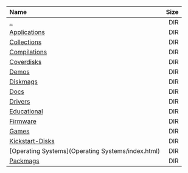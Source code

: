 |Name|Size|
|:---|---:|
|[..](../index.html)|DIR|
|[Applications](Applications/index.html)|DIR|
|[Collections](Collections/index.html)|DIR|
|[Compilations](Compilations/index.html)|DIR|
|[Coverdisks](Coverdisks/index.html)|DIR|
|[Demos](Demos/index.html)|DIR|
|[Diskmags](Diskmags/index.html)|DIR|
|[Docs](Docs/index.html)|DIR|
|[Drivers](Drivers/index.html)|DIR|
|[Educational](Educational/index.html)|DIR|
|[Firmware](Firmware/index.html)|DIR|
|[Games](Games/index.html)|DIR|
|[Kickstart-Disks](Kickstart-Disks/index.html)|DIR|
|[Operating Systems](Operating Systems/index.html)|DIR|
|[Packmags](Packmags/index.html)|DIR|
